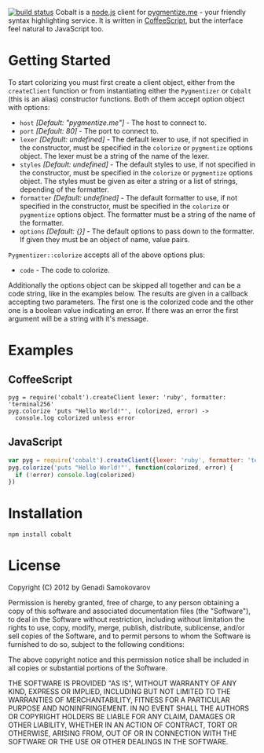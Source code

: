 [![build status](https://secure.travis-ci.org/gsamokovarov/cobalt.png)](http://travis-ci.org/gsamokovarov/cobalt)
Cobalt is a [node.js](http://nodejs.org) client for [pygmentize.me](http://pygmentize.me) - your friendly syntax highlighting service. It is written in [CoffeeScript](http://coffeescript.org), but the interface feel natural to JavaScript too.

# Getting Started

To start colorizing you must first create a client object, either from the `createClient` function or from instantiating either the `Pygmentizer` or `Cobalt` (this is an alias) constructor functions.
Both of them accept option object with options:

- `host` _[Default: "pygmentize.me"]_ - The host to connect to.
- `port` _[Default: 80]_ - The port to connect to.
- `lexer` _[Default: undefined]_ - The default lexer to use, if not specified in the constructor, must be specified in the `colorize` or `pygmentize` options object. The lexer must be a string of the name of the lexer.
- `styles` _[Default: undefined]_ - The default styles to use, if not specified in the constructor, must be specified in the `colorize` or `pygmentize` options object. The styles must be given as eiter a string or a list of strings, depending of the formatter.
- `formatter` _[Default: undefined]_ - The default formatter to use, if not specified in the constructor, must be specified in the `colorize` or `pygmentize` options object. The formatter must be a string of the name of the formatter.
- `options` _[Default: {}]_ - The default options to pass down to the formatter. If given they must be an object of name, value pairs.

`Pygmentizer::colorize` accepts all of the above options plus:

- `code` - The code to colorize.

Additionally the options object can be skipped all together and can be a code string, like in the examples below.
The results are given in a callback accepting two parameters. The first one is the colorized code and the other one is a boolean value indicating an error. If there was an error the first argument will be a string with it's message. 

# Examples

## CoffeeScript

``` coffee-script
pyg = require('cobalt').createClient lexer: 'ruby', formatter: 'terminal256' 
pyg.colorize 'puts "Hello World!"', (colorized, error) ->
  console.log colorized unless error
```

## JavaScript
``` javascript
var pyg = require('cobalt').createClient({lexer: 'ruby', formatter: 'terminal256'})
pyg.colorize('puts "Hello World!"', function(colorized, error) {
  if (!error) console.log(colorized)
})
```

# Installation

    npm install cobalt

# License

Copyright (C) 2012 by Genadi Samokovarov

Permission is hereby granted, free of charge, to any person obtaining a copy
of this software and associated documentation files (the "Software"), to deal
in the Software without restriction, including without limitation the rights
to use, copy, modify, merge, publish, distribute, sublicense, and/or sell
copies of the Software, and to permit persons to whom the Software is
furnished to do so, subject to the following conditions:

The above copyright notice and this permission notice shall be included in
all copies or substantial portions of the Software.

THE SOFTWARE IS PROVIDED "AS IS", WITHOUT WARRANTY OF ANY KIND, EXPRESS OR
IMPLIED, INCLUDING BUT NOT LIMITED TO THE WARRANTIES OF MERCHANTABILITY,
FITNESS FOR A PARTICULAR PURPOSE AND NONINFRINGEMENT. IN NO EVENT SHALL THE
AUTHORS OR COPYRIGHT HOLDERS BE LIABLE FOR ANY CLAIM, DAMAGES OR OTHER
LIABILITY, WHETHER IN AN ACTION OF CONTRACT, TORT OR OTHERWISE, ARISING FROM,
OUT OF OR IN CONNECTION WITH THE SOFTWARE OR THE USE OR OTHER DEALINGS IN
THE SOFTWARE.
